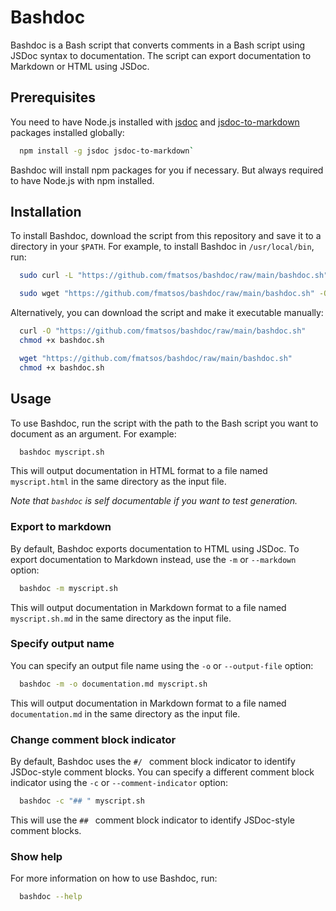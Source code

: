 # Bashdoc

Bashdoc is a Bash script that converts comments in a Bash script using JSDoc syntax to documentation. The script can export documentation to Markdown or HTML using JSDoc.

## Prerequisites

You need to have Node.js installed with [jsdoc](https://github.com/jsdoc/jsdoc) and [jsdoc-to-markdown](https://github.com/jsdoc2md/jsdoc-to-markdown) packages installed globally:
```sh
  npm install -g jsdoc jsdoc-to-markdown`
```

Bashdoc will install npm packages for you if necessary. But always required to have Node.js with npm installed.

## Installation

To install Bashdoc, download the script from this repository and save it to a directory in your `$PATH`. For example, to install Bashdoc in `/usr/local/bin`, run:

```sh
  sudo curl -L "https://github.com/fmatsos/bashdoc/raw/main/bashdoc.sh" -o /usr/local/bin/bashdoc && sudo chmod +x /usr/local/bin/bashdoc`
```

```sh
  sudo wget "https://github.com/fmatsos/bashdoc/raw/main/bashdoc.sh" -O /usr/local/bin/bashdoc && sudo chmod +x /usr/local/bin/bashdoc
```

Alternatively, you can download the script and make it executable manually:

```sh
  curl -O "https://github.com/fmatsos/bashdoc/raw/main/bashdoc.sh"
  chmod +x bashdoc.sh
```

```sh
  wget "https://github.com/fmatsos/bashdoc/raw/main/bashdoc.sh"
  chmod +x bashdoc.sh
```

## Usage

To use Bashdoc, run the script with the path to the Bash script you want to document as an argument. For example:

```sh
  bashdoc myscript.sh
```

This will output documentation in HTML format to a file named `myscript.html` in the same directory as the input file.

_Note that `bashdoc` is self documentable if you want to test generation._

### Export to markdown

By default, Bashdoc exports documentation to HTML using JSDoc. To export documentation to Markdown instead, use the `-m` or `--markdown` option:

```sh
  bashdoc -m myscript.sh
```

This will output documentation in Markdown format to a file named `myscript.sh.md` in the same directory as the input file.


### Specify output name

You can specify an output file name using the `-o` or `--output-file` option:

```sh
  bashdoc -m -o documentation.md myscript.sh
```

This will output documentation in Markdown format to a file named `documentation.md` in the same directory as the input file.


### Change comment block indicator

By default, Bashdoc uses the `#/ ` comment block indicator to identify JSDoc-style comment blocks. You can specify a different comment block indicator using the `-c` or `--comment-indicator` option:

```sh
  bashdoc -c "## " myscript.sh
```

This will use the `## ` comment block indicator to identify JSDoc-style comment blocks.

### Show help

For more information on how to use Bashdoc, run:

```sh
  bashdoc --help
```